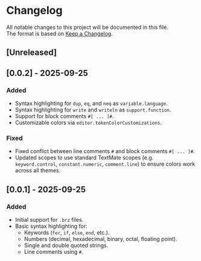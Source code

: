# Changelog

All notable changes to this project will be documented in this file.  
The format is based on [Keep a Changelog](https://keepachangelog.com/en/1.0.0/).

## [Unreleased]

## [0.0.2] - 2025-09-25

### Added

- Syntax highlighting for `dup`, `eq`, and `neq` as `variable.language`.
- Syntax highlighting for `write` and `writeln` as `support.function`.
- Support for block comments `#[ ... ]#`.
- Customizable colors via `editor.tokenColorCustomizations`.

### Fixed

- Fixed conflict between line comments `#` and block comments `#[ ... ]#`.
- Updated scopes to use standard TextMate scopes (e.g. `keyword.control`, `constant.numeric`, `comment.line`) to ensure colors work across all themes.

## [0.0.1] - 2025-09-25

### Added

- Initial support for `.brz` files.
- Basic syntax highlighting for:
  - Keywords (`for`, `if`, `else`, `end`, etc.).
  - Numbers (decimal, hexadecimal, binary, octal, floating point).
  - Single and double quoted strings.
  - Line comments using `#`.
